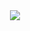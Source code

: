 
<div align="center">
  <img src=["https://github.com/oka1313/oka1313/assets/101691440/92118a53-c5b6-40bc-b130-bf8c398d7b51"](https://capsule-render.vercel.app/api?type=waving&height=300&color=gradient&text=Welcome%20to%20Wonjoon's%20github&section=header&reversal=true&textBg=false&fontSize=55&fontAlign=50)https://capsule-render.vercel.app/api?type=waving&height=300&color=gradient&text=Welcome%20to%20Wonjoon's%20github&section=header&reversal=true&textBg=false&fontSize=55&fontAlign=50 />
</div>
